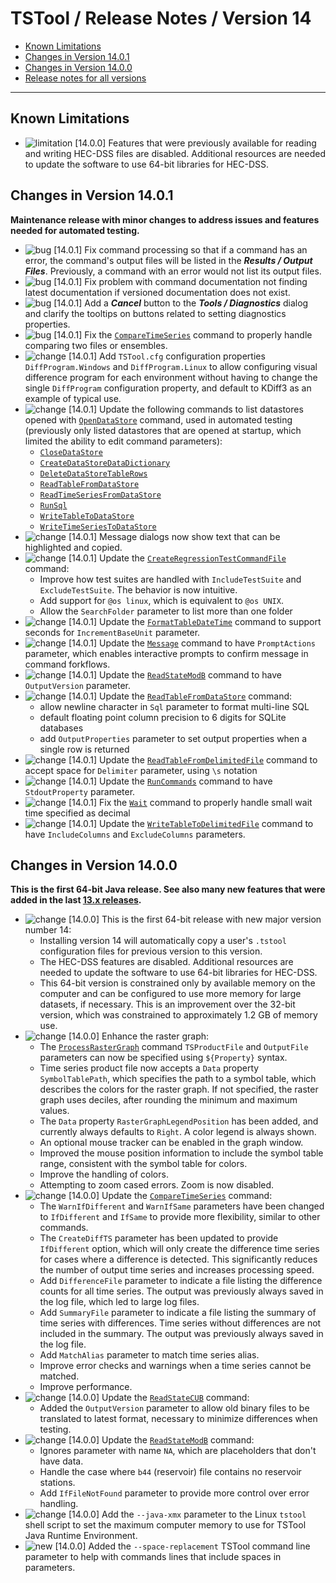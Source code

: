 # TSTool / Release Notes / Version 14 #

* [Known Limitations](#known-limitations)
* [Changes in Version 14.0.1](#changes-in-version-1401)
* [Changes in Version 14.0.0](#changes-in-version-1400)
* [Release notes for all versions](release-notes.md)

----------

## Known Limitations

* ![limitation](limitation.png) [14.0.0] Features that were previously available for reading and writing HEC-DSS files are disabled.
Additional resources are needed to update the software to use 64-bit libraries for HEC-DSS.

## Changes in Version 14.0.1 ##

**Maintenance release with minor changes to address issues and features needed for automated testing.**

* ![bug](bug.png) [14.0.1] Fix command processing so that if a command has an error,
the command's output files will be listed in the ***Results / Output Files***.
Previously, a command with an error would not list its output files.
* ![bug](bug.png) [14.0.1] Fix problem with command documentation not finding latest documentation
if versioned documentation does not exist.
* ![bug](bug.png) [14.0.1] Add a ***Cancel*** button to the ***Tools / Diagnostics*** dialog
and clarify the tooltips on buttons related to setting diagnostics properties.
* ![bug](bug.png) [14.0.1] Fix the [`CompareTimeSeries`](../command-ref/CompareTimeSeries/CompareTimeSeries.md) command
to properly handle comparing two files or ensembles.
* ![change](change.png) [14.0.1] Add `TSTool.cfg` configuration properties `DiffProgram.Windows` and
`DiffProgram.Linux` to allow configuring visual difference program for each environment
without having to change the single `DiffProgram` configuration property,
and default to KDiff3 as an example of typical use. 
* ![change](change.png) [14.0.1] Update the following commands to list datastores opened with
[`OpenDataStore`](../command-ref/OpenDataStore/OpenDataStore.md) command, used in automated testing
(previously only listed datastores that are opened at startup, which limited the ability to edit command parameters):
    + [`CloseDataStore`](../command-ref/CloseDataStore/CloseDataStore.md)
    + [`CreateDataStoreDataDictionary`](../command-ref/CreateDataStoreDataDictionary/CreateDataStoreDataDictionary.md)
    + [`DeleteDataStoreTableRows`](../command-ref/DeleteDataStoreTableRows/DeleteDataStoreTableRows.md)
    + [`ReadTableFromDataStore`](../command-ref/ReadTableFromDataStore/ReadTableFromDataStore.md)
    + [`ReadTimeSeriesFromDataStore`](../command-ref/ReadTimeSeriesFromDataStore/ReadTimeSeriesFromDataStore.md)
    + [`RunSql`](../command-ref/RunSql/RunSql.md)
    + [`WriteTableToDataStore`](../command-ref/WriteTableToDataStore/WriteTableToDataStore.md)
    + [`WriteTimeSeriesToDataStore`](../command-ref/WriteTimeSeriesToDataStore/WriteTimeSeriesToDataStore.md)
* ![change](change.png) [14.0.1] Message dialogs now show text that can be highlighted and copied.
* ![change](change.png) [14.0.1] Update the [`CreateRegressionTestCommandFile`](../command-ref/CreateRegressionTestCommandFile/CreateRegressionTestCommandFile.md) command:
    + Improve how test suites are handled with `IncludeTestSuite` and `ExcludeTestSuite`.  The behavior is now intuitive.
    + Add support for `@os linux`, which is equivalent to `@os UNIX`.
    + Allow the `SearchFolder` parameter to list more than one folder
* ![change](change.png) [14.0.1] Update the [`FormatTableDateTime`](../command-ref/FormatTableDateTime/FormatTableDateTime.md) command
to support seconds for `IncrementBaseUnit` parameter.
* ![change](change.png) [14.0.1] Update the [`Message`](../command-ref/Message/Message.md) command to
have `PromptActions` parameter, which enables interactive prompts to confirm message in command forkflows.
* ![change](change.png) [14.0.1] Update the [`ReadStateModB`](../command-ref/ReadStateModB/ReadStateModB.md) command
to have `OutputVersion` parameter.
* ![change](change.png) [14.0.1] Update the [`ReadTableFromDataStore`](../command-ref/ReadTableFromDataStore/ReadTableFromDataStore.md) command:
    + allow newline character in `Sql` parameter to format multi-line SQL
    + default floating point column precision to 6 digits for SQLite databases
    + add `OutputProperties` parameter to set output properties when a single row is returned
* ![change](change.png) [14.0.1] Update the [`ReadTableFromDelimitedFile`](../command-ref/ReadTableFromDelimitedFile/ReadTableFromDelimitedFile.md) command
to accept space for `Delimiter` parameter, using `\s` notation
* ![change](change.png) [14.0.1] Update the [`RunCommands`](../command-ref/RunCommands/RunCommands.md) command
to have `StdoutProperty` parameter.
* ![change](change.png) [14.0.1] Fix the [`Wait`](../command-ref/Wait/Wait.md) command to properly handle small wait time specified as decimal
* ![change](change.png) [14.0.1] Update the [`WriteTableToDelimitedFile`](../command-ref/WriteTableToDelimitedFile/WriteTableToDelimitedFile.md) command
to have `IncludeColumns` and `ExcludeColumns` parameters.

## Changes in Version 14.0.0 ##

**This is the first 64-bit Java release.
See also many new features that were added in the last [13.x releases](release-notes-13.md).**

* ![change](change.png) [14.0.0] This is the first 64-bit release with new major version number 14:
    + Installing version 14 will automatically copy a user's `.tstool` configuration files
    for previous version to this version.
    + The HEC-DSS features are disabled.
    Additional resources are needed to update the software to use 64-bit libraries for HEC-DSS.
    + This 64-bit version is constrained only by available memory on the computer
    and can be configured to use more memory for large datasets, if necessary.
    This is an improvement over the 32-bit version, which was constrained to
    approximately 1.2 GB of memory use.
* ![change](change.png) [14.0.0] Enhance the raster graph:
    + The [`ProcessRasterGraph`](../command-ref/ProcessRasterGraph/ProcessRasterGraph.md) command
    `TSProductFile` and `OutputFile` parameters can now be specified using `${Property}` syntax.
    + Time series product file now accepts a `Data` property `SymbolTablePath`,
    which specifies the path to a symbol table,
    which describes the colors for the raster graph.
    If not specified, the raster graph uses deciles, after rounding the minimum and maximum values.
    + The `Data` property `RasterGraphLegendPosition` has been added,
    and currently always defaults to `Right`.
    A color legend is always shown.
    + An optional mouse tracker can be enabled in the graph window.
    + Improved the mouse position information to include the symbol table range,
    consistent with the symbol table for colors.
    + Improve the handling of colors.
    + Attempting to zoom cased errors.  Zoom is now disabled.
* ![change](change.png) [14.0.0] Update the
[`CompareTimeSeries`](../command-ref/CompareTimeSeries/CompareTimeSeries.md) command:
    + The `WarnIfDifferent` and `WarnIfSame` parameters have been changed to
    `IfDifferent` and `IfSame` to provide more flexibility, similar to other commands.
    + The `CreateDiffTS` parameter has been updated to provide `IfDifferent` option,
    which will only create the difference time series for cases where a difference
    is detected.  This significantly reduces the number of output time series
    and increases processing speed.
    + Add `DifferenceFile` parameter to indicate a file listing the difference counts
    for all time series.  The output was previously always saved in the log file,
    which led to large log files.
    + Add `SummaryFile` parameter to indicate a file listing the summary of time series with
    differences.  Time series without differences are not included in the summary.
    The output was previously always saved in the log file.
    + Add `MatchAlias` parameter to match time series alias.
    + Improve error checks and warnings when a time series cannot be matched.
    + Improve performance.
* ![change](change.png) [14.0.0] Update the
[`ReadStateCUB`](../command-ref/ReadStateCUB/ReadStateCUB.md) command:
    + Added the `OutputVersion` parameter to allow old binary files to be translated to
    latest format, necessary to minimize differences when testing.
* ![change](change.png) [14.0.0] Update the
[`ReadStateModB`](../command-ref/ReadStateModB/ReadStateModB.md) command:
    + Ignores parameter with name `NA`, which are placeholders that don't have data.
    + Handle the case where `b44` (reservoir) file contains no reservoir stations.
    + Add `IfFileNotFound` parameter to provide more control over error handling.
* ![change](change.png) [14.0.0] Add the `--java-xmx` parameter to the Linux `tstool` shell script
to set the maximum computer memory to use for TSTool Java Runtime Environment.
* ![new](new.png) [14.0.0] Added the `--space-replacement` TSTool command line parameter
to help with commands lines that include spaces in parameters.
